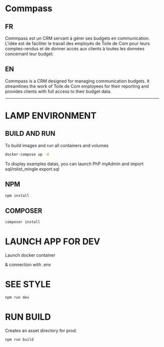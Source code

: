 # Commpass

## FR
Commpass est un CRM servant à gérer ses budgets en communication. L'idée est de faciliter le travail des employés de Toile de Com pour leurs comptes-rendus et de donner accès aux clients à toutes les données concernant leur budget.

## EN
Commpass is a CRM designed for managing communication budgets. It streamlines the work of Toile de Com employees for their reporting and provides clients with full access to their budget data.

---

# LAMP ENVIRONMENT

## BUILD AND RUN

To build images and run all containers and volumes

```sh
docker-compose up -d
```

To display examples datas, you can launch PhP myAdmin and import sql/rolist_mingle export.sql

## NPM

```sh
npm install
```

## COMPOSER

```sh
composer install
```

# LAUNCH APP FOR DEV

Launch docker container 

& connection with .env 

# SEE STYLE

 ```sh
npm run dev
```

# RUN BUILD
Creates an asset directory for prod.

 ```sh
npm run build
```